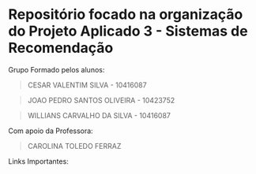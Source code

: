 # Repositório focado na organização do Projeto Aplicado 3 - Sistemas de Recomendação

Grupo Formado pelos alunos:
> CESAR VALENTIM SILVA - 10416087

> JOAO PEDRO SANTOS OLIVEIRA - 10423752

> WILLIANS CARVALHO DA SILVA - 10416087

Com apoio da Professora:
> CAROLINA TOLEDO FERRAZ

Links Importantes:
